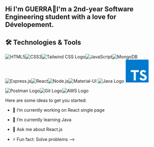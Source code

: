 ## Hi I'm GUERRA👋I'm a 2nd-year Software Engineering student with a love for Dévelopement.

## 🛠️ Technologies & Tools

<img src="https://cdn.jsdelivr.net/gh/devicons/devicon/icons/html5/html5-original.svg" width="75" height="75" alt="HTML5"/><img src="https://cdn.jsdelivr.net/gh/devicons/devicon/icons/css3/css3-original.svg" width="75" height="75" alt="CSS3"/><img src="https://www.vectorlogo.zone/logos/tailwindcss/tailwindcss-icon.svg" alt="Tailwind CSS Logo" width="100" height="100"><img src="https://cdn.jsdelivr.net/gh/devicons/devicon/icons/javascript/javascript-original.svg" width="75" height="75" alt="JavaScript"/><img src="https://cdn.jsdelivr.net/gh/devicons/devicon/icons/mongodb/mongodb-original.svg" width="75" height="75" alt="MongoDB"/><img src="https://cdn.jsdelivr.net/gh/devicons/devicon/icons/express/express-original.svg" width="75" height="75" alt="Express.js"/><img src="https://cdn.jsdelivr.net/gh/devicons/devicon/icons/react/react-original.svg" width="75" height="75" alt="React"/><img src="https://cdn.jsdelivr.net/gh/devicons/devicon/icons/nodejs/nodejs-original.svg" width="75" height="75" alt="Node.js"/><img src="https://cdn.jsdelivr.net/gh/devicons/devicon/icons/materialui/materialui-original.svg" width="75" height="75" alt="Material-UI"/>
<img src="https://www.vectorlogo.zone/logos/java/java-icon.svg" alt="Java Logo" width="75" height="75">
<img src="https://raw.githubusercontent.com/devicons/devicon/master/icons/typescript/typescript-original.svg" alt="TypeScript Logo" width="75" height="75" />


<img src="https://www.vectorlogo.zone/logos/getpostman/getpostman-icon.svg" alt="Postman Logo" width="75" height="75"><img src="https://www.vectorlogo.zone/logos/git-scm/git-scm-icon.svg" alt="Git Logo" width="100" height="100"><img src="https://www.vectorlogo.zone/logos/amazon_aws/amazon_aws-icon.svg" alt="AWS Logo" width="75" height="75">





Here are some ideas to get you started:

- 🔭 I’m currently working on React single page
- 🌱 I’m currently learning Java
- 💬 Ask me about React.js

- ⚡ Fun fact: Solve problems
-->
